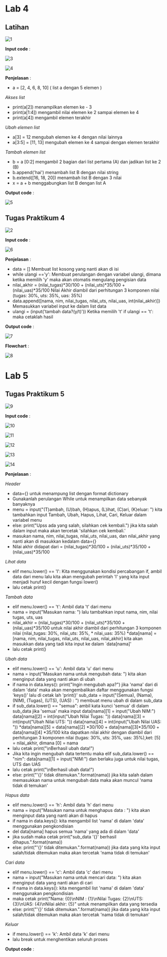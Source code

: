 # Lab 4
## Latihan 

![1](https://user-images.githubusercontent.com/73066008/100188881-bf998b00-2f1d-11eb-8ca2-18b4264fcd2c.png)

__Input code__ :

![3](https://user-images.githubusercontent.com/73066008/100225178-63039380-2f50-11eb-8028-1360fb30acc0.png)
   
![4](https://user-images.githubusercontent.com/73066008/100225217-7151af80-2f50-11eb-96fc-96b4efacdc67.png)

__Penjelasan__ :

* a = [2, 4, 6, 8, 10] ( list a dengan 5 elemen )

_Akses list_

* print(a[2]) menampilkan elemen ke - 3
* print(a[1:4]) mengambil nilai elemen ke 2 sampai elemen ke 4
* print(a[4]) mengambil elemen terakhir

_Ubah elemen list_

* a[3] = 12 mengubah elemen ke 4 dengan nilai lainnya
* a[3:5] = [11, 13] mengubah elemen ke 4 sampai dengan elemen terakhir

_Tambah elemen list_

* b = a [0:2] mengambil 2 bagian dari list pertama (A) dan jadikan list ke 2 (B)
* b.append('hai') menambah list B dengan nilai string
* b.extend([16, 18, 20]) menambah list B dengan 3 nilai
* x = a + b menggabungkan list B dengan list A

__Output code__ :

![5](https://user-images.githubusercontent.com/73066008/100229061-3ce0f200-2f56-11eb-97e5-53569f5b7cc3.png)

## Tugas Praktikum 4

![2](https://user-images.githubusercontent.com/73066008/100228876-f095b200-2f55-11eb-94fd-503c31523a03.png)

__Input code__ :

![6](https://user-images.githubusercontent.com/73066008/100290868-e81d9580-2fae-11eb-953c-9c998c1b1498.png)

__Penjelasan__ :

* data = [] Membuat list kosong yang nanti akan di isi
* while ulangi =='y': Membuat perulangan dengan variabel ulangi, dimana ketika memilih 'y' maka akan otomatis mengulang pengisian data
* nilai_akhir = (nilai_tugas)*30/100 + (nilai_uts)*35/100 + (nilai_uas)*35/100 Nilai Akhir diambil dari perhitungan 3 komponen nilai (tugas: 30%, uts: 35%, uas: 35%)
* data.append([nama, nim, nilai_tugas, nilai_uts, nilai_uas, int(nilai_akhir)]) Memasukkan variabel input ke dalam list data
* ulangi = (input('tambah data?(y/t)')) Ketika memilih 't' if ulangi == 't': maka cetaklah hasil

__Output code__ :

![7](https://user-images.githubusercontent.com/73066008/100290888-f2d82a80-2fae-11eb-8036-07ae24ac5dad.png)

__Flowchart__ :

![8](https://user-images.githubusercontent.com/73066008/100294630-fa510100-2fb9-11eb-8f7b-ab4d0b9dc200.png)

# Lab 5
## Tugas Praktikum 5

![9](https://user-images.githubusercontent.com/73066008/100308112-20869900-2fda-11eb-8ee4-e7f22b11f4f7.png)

__Input code__ :

![10](https://user-images.githubusercontent.com/73066008/100311201-cf7aa300-2fe1-11eb-96ff-7174d88d23e2.png)

![11](https://user-images.githubusercontent.com/73066008/100311223-d73a4780-2fe1-11eb-8336-5013bdd4165d.png)

![12](https://user-images.githubusercontent.com/73066008/100311232-df928280-2fe1-11eb-95f6-fcb324a57a03.png)

![13](https://user-images.githubusercontent.com/73066008/100311241-e5886380-2fe1-11eb-8385-dd714ee5b9a2.png)

![14](https://user-images.githubusercontent.com/73066008/100311255-ed480800-2fe1-11eb-9c59-321a0a4c25c7.png)

__Penjelasan__ :

_Header_

* data={} untuk menampung list dengan format dictionary
* Gunakanlah perulangan While untuk menampilkan data sebanyak banyaknya
* menu = input("(T)ambah, (U)bah, (H)apus, (L)ihat, (C)ari, (K)eluar: ") kita tambahkan input Tambah, Ubah, Hapus, Lihat, Cari, Keluar dalam variabel menu
* else: print("Upss ada yang salah, silahkan cek kembali.") jika kita salah dalam input maka akan tercetak 'silahkan cek kembali.'
* masukan nama, nim, nilai_tugas, nilai_uts, nilai_uas, dan nilai_akhir yang nanti akan di masukkan kedalam data={}
* Nilai akhir didapat dari = (nilai_tugas)*30/100 + (nilai_uts)*35/100 + (nilai_uas)*35/100

_Lihat data_

* elif menu.lower() == 'l': Kita menggunakan kondisi percabangan if, ambil data dari menu lalu kita akan mengubah perintah 'l' yang kita input menjadi huruf kecil dengan fungsi lower()
* lalu cetak print()

_Tambah data_

* elif menu.lower() == 't': Ambil data 't' dari menu
* nama = input("Masukan nama: ") lalu tambahkan input nama, nim, nilai tugas, uts, uas
* nilai_akhir = (nilai_tugas)*30/100 + (nilai_uts)*35/100 + (nilai_uas)*35/100 untuk nilai akhir diambil dari perhitungan 3 komponen nilai (nilai_tugas: 30%, nilai_uts: 35%, * nilai_uas: 35%)
*data[nama] = [nama, nim, nilai_tugas, nilai_uts, nilai_uas, nilai_akhir] kita akan masukkan data yang tadi kita input ke dalam `data[nama]'
* lalu cetak print()

_Ubah data_

* elif menu.lower() == 'u': Ambil data 'u' dari menu
* nama = input("Masukan nama untuk mengubah data: ") kita akan menginput data yang nanti akan di ubah
* if nama in data.keys(): print("Ingin mengubah apa?") jika 'nama' dari di dalam 'data' maka akan mengembalikan daftar menggunakan fungsi 'keys()' lalu di cetak lah 'print()'
sub_data = input("(Semua), (Nama), (NIM), (Tugas), (UTS), (UAS) : ") membuat menu ubah di dalam sub_data
* if sub_data.lower() == "semua": ambil kata kunci 'semua' di dalam sub_data jika 'semua' maka input data[nama][1] = input("Ubah NIM:") data[nama][2] = int(input("Ubah Nilai Tugas: ")) data[nama][3] = int(input("Ubah Nilai UTS: ")) data[nama][4] = int(input("Ubah Nilai UAS: "))
*data[nama][5] = data[nama][2] *30/100 + data[nama][3]*35/100 + data[nama][4] *35/100 kita dapatkan nilai akhir dengan diambil dari perhitungan 3 komponen nilai (tugas: 30%, uts: 35%, uas: 35%),ket: [5] = nilai_akhir, dimana [0] = nama
* lalu cetak print("\nBerhasil ubah data!")
* Jika kita ingin mengubah data tertentu maka elif sub_data.lower() == "nim": data[nama][1] = input("NIM:") dan berlaku juga untuk nilai tugas, UTS dan UAS
* lalu cetak print("\nBerhasil ubah data!")
* else: print("'{}' tidak ditemukan.".format(nama)) jika kita salah dalam memasukkan nama untuk mengubah data maka akan muncul 'nama tidak di temukan'

_Hapus data_

* elif menu.lower() == 'h': Ambil data 'h' dari menu
* nama = input("Masukan nama untuk menghapus data : ") kita akan menginput data yang nanti akan di hapus
* if nama in data.keys(): kita mengambil list 'nama' di dalam 'data' menggunakan pengkondisian
* del data[nama] hapus semua 'nama' yang ada di dalam 'data'
* jika sudah maka cetak print("sub_data '{}' berhasil dihapus.".format(nama))
* else: print("'{}' tidak ditemukan.".format(nama)) jika data yang kita input salah/tidak ditemukan maka akan tercetak 'nama tidak di temukan'

_Cari data_

* elif menu.lower() == 'c': Ambil data 'c' dari menu
* nama = input("Masukan nama untuk mencari data: ") kita akan menginput data yang nanti akan di cari
* if nama in data.keys(): kita mengambil list 'nama' di dalam 'data' menggunakan pengkondisian
* maka cetak print("Nama: {0}\nNIM : {1}\nNilai Tugas: {2}\nUTS: {3}\nUAS: {4}\nNilai akhir: {5}" untuk menampilkan data yang tersedia
* else: print("'{}' tidak ditemukan.".format(nama)) jika data yang kita input salah/tidak ditemukan maka akan tercetak 'nama tidak di temukan'

_Keluar_

* if menu.lower() == 'k': Ambil data 'k' dari menu
* lalu break untuk menghentikan seluruh proses



__Output code__ :



